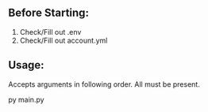 
## Before Starting:
1. Check/Fill out .env
2. Check/Fill out account.yml

## Usage:
Accepts arguments in following order. All must be present.

py main.py <title> <content> <mail_to> <mail_from>

## Add or edit Store

- Add stores at helper/utils

## Add or edit slack channel

- See .env file and edit helper/utils according to spec.

## Testing

 TODO: Following is manual. Need to improve testing method
 Adding "テスト" to the first argument, sends it to test channel in slack.

 1. Open terminal on registerHankyoKintone
 2. Edit test.py accordingly.
 3. run

```
     py test.py
```


## Contributing

This was a port of uipath implementation.
Feel free to optimize or port it to another technology.
